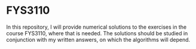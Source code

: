 # FYS3110
In this repository, I will provide numerical solutions to the exercises in the course FYS3110, where that is needed. 
The solutions should be studied in conjunction with my written answers, on which the algorithms will depend. 
